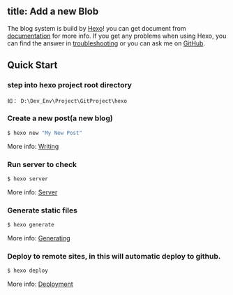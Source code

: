title: Add a new Blob
---
The blog system is build by [Hexo](http://hexo.io/)! you can get document from [documentation](http://hexo.io/docs/) for more info. If you get any problems when using Hexo, you can find the answer in [troubleshooting](http://hexo.io/docs/troubleshooting.html) or you can ask me on [GitHub](https://github.com/hexojs/hexo/issues).

## Quick Start

### step into hexo project root directory 
	如： D:\Dev_Env\Project\GitProject\hexo
### Create a new post(a new blog)

``` bash
$ hexo new "My New Post"
```

More info: [Writing](http://hexo.io/docs/writing.html)

### Run server to check

``` bash
$ hexo server
```

More info: [Server](http://hexo.io/docs/server.html)

### Generate static files

``` bash
$ hexo generate
```

More info: [Generating](http://hexo.io/docs/generating.html)

### Deploy to remote sites, in this will automatic deploy to github.

``` bash
$ hexo deploy
```

More info: [Deployment](http://hexo.io/docs/deployment.html)
